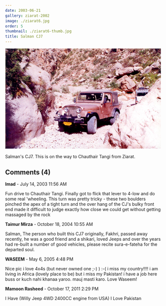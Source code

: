 ```yaml
---
date: 2003-06-21
gallery: ziarat-2002
image: ./ziarat6.jpg
order: 5
thumbnail: ./ziarat6-thumb.jpg
title: Salman CJ7
---
```


![Salman CJ7](./ziarat6.jpg)

Salman's CJ7. This is on the way to Chauthair Tangi from Ziarat.

<div id="comments">

## Comments (4)

<div id="comment">

**Imad** - July 14, 2003 11:56 AM

Fun drive to Chauthair Tangi. Finally got to flick that lever to 4-low and do some real 'wheeling. This turn was pretty tricky - these two boulders pinched the apex of a tight turn and the over hang of the CJ's bulky front end made it difficult to judge exactly how close we could get without getting massaged by the rock

</div>

<div id="comment">

**Taimur Mirza** - October 18, 2004 10:55 AM

Salman, The person who built this CJ7 originally, Fakhri, passed away recently, he was a good friend and a shikari, loved Jeeps and over the years had re-built a number of good vehicles, please recite sura-e-fateha for the departed soul.

</div>

<div id="comment">

**WASEEM** - May  6, 2005  4:48 PM

Nice pic i love 4x4s (but never owned one ;-) )
:-( i miss my country!!!!
i am living in Africa (lovely place to be) but i miss my Pakistan!
i have a job here buss or kuch nahi khanaa yaroo.
mauj masti karo.
Love
Waseem!

</div>

<div id="comment">

**Mamoon Rasheed** - October 17, 2011  2:29 PM

I Have (Willy Jeep 4WD 2400CC engine from USA)
I Love Pakistan

</div>

</div>
